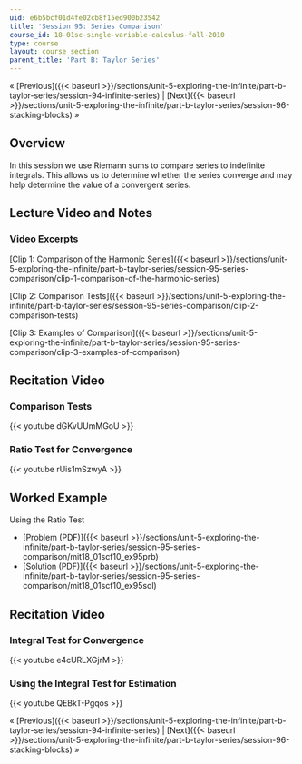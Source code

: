 ```yaml
---
uid: e6b5bcf01d4fe02cb8f15ed900b23542
title: 'Session 95: Series Comparison'
course_id: 18-01sc-single-variable-calculus-fall-2010
type: course
layout: course_section
parent_title: 'Part B: Taylor Series'
---
```


« [Previous]({{< baseurl >}}/sections/unit-5-exploring-the-infinite/part-b-taylor-series/session-94-infinite-series) | [Next]({{< baseurl >}}/sections/unit-5-exploring-the-infinite/part-b-taylor-series/session-96-stacking-blocks) »

Overview
--------

In this session we use Riemann sums to compare series to indefinite integrals. This allows us to determine whether the series converge and may help determine the value of a convergent series.

Lecture Video and Notes
-----------------------

### Video Excerpts

[Clip 1: Comparison of the Harmonic Series]({{< baseurl >}}/sections/unit-5-exploring-the-infinite/part-b-taylor-series/session-95-series-comparison/clip-1-comparison-of-the-harmonic-series)

[Clip 2: Comparison Tests]({{< baseurl >}}/sections/unit-5-exploring-the-infinite/part-b-taylor-series/session-95-series-comparison/clip-2-comparison-tests)

[Clip 3: Examples of Comparison]({{< baseurl >}}/sections/unit-5-exploring-the-infinite/part-b-taylor-series/session-95-series-comparison/clip-3-examples-of-comparison)

Recitation Video
----------------

### Comparison Tests

{{< youtube dGKvUUmMGoU >}}

### Ratio Test for Convergence

{{< youtube rUis1mSzwyA >}}

Worked Example
--------------

Using the Ratio Test

*   [Problem (PDF)]({{< baseurl >}}/sections/unit-5-exploring-the-infinite/part-b-taylor-series/session-95-series-comparison/mit18_01scf10_ex95prb)
*   [Solution (PDF)]({{< baseurl >}}/sections/unit-5-exploring-the-infinite/part-b-taylor-series/session-95-series-comparison/mit18_01scf10_ex95sol)

Recitation Video
----------------

### Integral Test for Convergence

{{< youtube e4cURLXGjrM >}}

### Using the Integral Test for Estimation

{{< youtube QEBkT-Pgqos >}}

« [Previous]({{< baseurl >}}/sections/unit-5-exploring-the-infinite/part-b-taylor-series/session-94-infinite-series) | [Next]({{< baseurl >}}/sections/unit-5-exploring-the-infinite/part-b-taylor-series/session-96-stacking-blocks) »